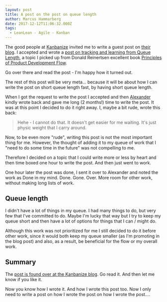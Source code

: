 ```yaml
---
layout: post
title: A post on the post on queue length
author: Marcus Hammarberg
date: 2017-12-12T11:06:32.000Z
tags:
  - LeanLean - Agile - Kanban
---
```


The good people at [Kanbanize](https://kanbanize.com/) invited me to write a guest post on [their blog](https://kanbanize.com/blog/). I accepted and wrote a [post on tracking and learning from Queue Length](https://kanbanize.com/blog/tracking-queue-length/), a topic I picked up from Donald Reinertsen excellent book [Principles of Product Development Flow](https://www.amazon.com/Principles-Product-Development-Flow-Generation/dp/1935401009).

Go over there and read the post - I'm happy how it turned out.

The rest of this post will be very meta… because it will be about how I can write the post on short queue length fast, by having short queue length.

<!-- excerpt-end -->

When I got the request to write the post I accepted and then [Alexander](https://twitter.com/AlexNovkov) kindly wrote back and gave me long (2 months!) time to write the post. It was at this point I decided to do it right away. I, maybe a bit rude, wrote this back:

> Hehe - I cannot do that. It doesn't get easier for me waiting. It's just physic weight that I carry around.

Now, to be even more "rude", writing this post is not the most important thing for me. However, the thought of adding it to my queue of work that I "need to do some time in the future" was not compelling to me.

Therefore I decided on a topic that I could write more or less by heart and then time boxed one hour to write the post. And then just went to work.

One hour later the post was done, I sent it over to Alexander and noted the work as Done in my mind. Done. Gone. Over. More room for other work, without making long lists of work.

## Queue length

I didn't have a lot of things in my queue. I had many things to do, but very few that I've committed to do. Maybe I'm lucky that way but I try to keep my queue short and then have a lot of options for things that I can / might do.

Although this work was not prioritized for me I still decided to do it before other work, since it would both keep my queue smaller (as I'm promoting in the blog post) and also, as a result, be beneficial for the flow or my overall work.

## Summary

The [post is found over at the Kanbanize blog](https://kanbanize.com/blog/tracking-queue-length/). Go read it. And then let me know if you like it.

Now you know how I wrote it. And how I wrote this post too. Now I only need to write a post on how I wrote the post on how I wrote the post....
